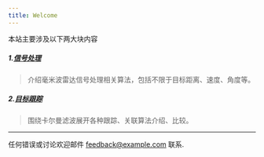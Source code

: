 ```yaml
---
title: Welcome
---
```

本站主要涉及以下两大块内容

##### 1.[信号处理](http://www.baidu.com/)

>介绍毫米波雷达信号处理相关算法，包括不限于目标距离、速度、角度等。

##### 2.[目标跟踪](http://www.baidu.com/)

>围绕卡尔曼滤波展开各种跟踪、关联算法介绍、比较。

* * *
任何错误或讨论欢迎邮件 [feedback@example.com](mailto:feedback@example.com) 联系.
